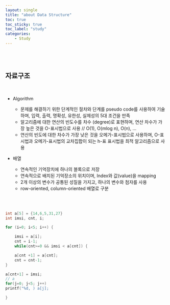 ```yaml
---
layout: single
title: "about Data Structure"
toc: true
toc_sticky: true
toc_label: "study"
categories:
    - Study
---
```


<br>

<br>

## 자료구조

<br>

- Algorithm

    - 문제를 해결하기 위한 단계적인 절차와 단계를 pseudo code를 사용하여 기술하며, 입력, 출력, 명확성, 유한성, 실제성의 5대 조건을 만족
    - 알고리즘에 대한 연산의 빈도수를 차수 (degree)로 표현하며, 연산 차수가 가장 높은 것을 O-표시법으로 사용 // O(1), O(mlog n), O(n), ...
    - 연산의 빈도에 대한 차수가 가장 낮은 것을 오메가-표시법으로 사용하며, O-표시법과 오메가-표시법의 교차집합이 되는 h-표 표시법을 최적 알고리즘으로 사용

- 배열
    - 연속적인 기억장치에 하나의 블록으로 저장
    - 연속적으로 배치된 기억장소의 위치이며, Index와 값(value)을 mapping
    - 2개 이상의 변수가 공통된 성질을 가지고, 하나의 변수와 첨자를 사용
    - row-oriented, column-oriented 배열로 구분

<br>

<br>


```c
int a[5] = {14,6,5,31,27}
int imsi, cnt, i;

for (i=0; i<5; i++) {

	imsi = a[i];
	cnt = i-1;
	while(cnt>=0 && imsi < a[cnt]) {

	a[cnt +1] = a[cnt];
	cnt = cnt-1;
}

a[cnt+1] = imsi;
// a 
for(j=0; j<5; j++)
printf("%d, ) a[j];

}
```

<br>

